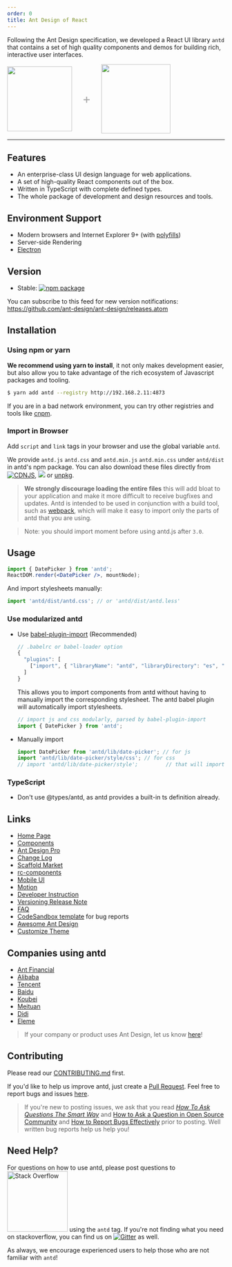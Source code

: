 ```yaml
---
order: 0
title: Ant Design of React
---
```


Following the Ant Design specification, we developed a React UI library `antd` that contains a set of high quality components and demos for building rich, interactive user interfaces.

<div class="pic-plus">
  <img width="150" src="https://gw.alipayobjects.com/zos/rmsportal/KDpgvguMpGfqaHPjicRK.svg">
  <span>+</span>
  <img width="160" src="https://gw.alipayobjects.com/zos/rmsportal/tXlLQhLvkEelMstLyHiN.svg">
</div>

<style>
.pic-plus > * {
  display: inline-block !important;
  vertical-align: middle;
}
.pic-plus span {
  font-size: 30px;
  color: #aaa;
  margin: 0 20px;
}
</style>

---

## Features

- An enterprise-class UI design language for web applications.
- A set of high-quality React components out of the box.
- Written in TypeScript with complete defined types.
- The whole package of development and design resources and tools.

## Environment Support

- Modern browsers and Internet Explorer 9+ (with [polyfills](https://ant.design/docs/react/getting-started#Compatibility))
- Server-side Rendering
- [Electron](http://electron.atom.io/)

## Version

- Stable: [![npm package](https://img.shields.io/npm/v/antd.svg?style=flat-square)](https://www.npmjs.org/package/antd)

You can subscribe to this feed for new version notifications: https://github.com/ant-design/ant-design/releases.atom

## Installation

### Using npm or yarn

**We recommend using yarn to install**, it not only makes development easier, but also allow you to take advantage of the rich ecosystem of Javascript packages and tooling.

```bash
$ yarn add antd --registry http://192.168.2.11:4873
```

If you are in a bad network environment, you can try other registries and tools like [cnpm](https://github.com/cnpm/cnpm).

### Import in Browser

Add `script` and `link` tags in your browser and use the global variable `antd`.

We provide `antd.js` `antd.css` and `antd.min.js` `antd.min.css` under `antd/dist` in antd's npm package. You can also download these files directly from [![CDNJS](https://img.shields.io/cdnjs/v/antd.svg?style=flat-square)](https://cdnjs.com/libraries/antd), [![](https://data.jsdelivr.com/v1/package/npm/antd/badge)](https://www.jsdelivr.com/package/npm/antd) or [unpkg](https://unpkg.com/antd/dist).

> **We strongly discourage loading the entire files** this will add bloat to your application and make it more difficult to receive bugfixes and updates. Antd is intended to be used in conjunction with a build tool, such as [webpack](https://webpack.github.io/), which will make it easy to import only the parts of antd that you are using.

> Note: you should import moment before using antd.js after `3.0`.

## Usage

```jsx
import { DatePicker } from 'antd';
ReactDOM.render(<DatePicker />, mountNode);
```

And import stylesheets manually:

```jsx
import 'antd/dist/antd.css'; // or 'antd/dist/antd.less'
```

### Use modularized antd

- Use [babel-plugin-import](https://github.com/ant-design/babel-plugin-import) (Recommended)

  ```js
  // .babelrc or babel-loader option
  {
    "plugins": [
      ["import", { "libraryName": "antd", "libraryDirectory": "es", "style": "css" }] // `style: true` for less
    ]
  }
  ```

  This allows you to import components from antd without having to manually import the corresponding stylesheet. The antd babel plugin will automatically import stylesheets.

  ```jsx
  // import js and css modularly, parsed by babel-plugin-import
  import { DatePicker } from 'antd';
  ```

- Manually import

  ```jsx
  import DatePicker from 'antd/lib/date-picker'; // for js
  import 'antd/lib/date-picker/style/css'; // for css
  // import 'antd/lib/date-picker/style';         // that will import less
  ```

### TypeScript

- Don't use @types/antd, as antd provides a built-in ts definition already.

## Links

- [Home Page](http://ant.design/)
- [Components](/docs/react/introduce)
- [Ant Design Pro](http://pro.ant.design/)
- [Change Log](/changelog)
- [Scaffold Market](http://scaffold.ant.design)
- [rc-components](http://react-component.github.io/)
- [Mobile UI](http://mobile.ant.design)
- [Motion](https://motion.ant.design)
- [Developer Instruction](https://github.com/ant-design/ant-design/wiki/Development)
- [Versioning Release Note](https://github.com/ant-design/ant-design/wiki/%E8%BD%AE%E5%80%BC%E8%A7%84%E5%88%99%E5%92%8C%E7%89%88%E6%9C%AC%E5%8F%91%E5%B8%83%E6%B5%81%E7%A8%8B)
- [FAQ](/docs/react/faq)
- [CodeSandbox template](https://u.ant.design/codesandbox-repro) for bug reports
- [Awesome Ant Design](https://github.com/websemantics/awesome-ant-design)
- [Customize Theme](/docs/react/customize-theme)

## Companies using antd

- [Ant Financial](http://www.antfin.com/index.htm?locale=en_US)
- [Alibaba](http://www.alibaba.com/)
- [Tencent](http://www.tencent.com)
- [Baidu](http://www.baidu.com)
- [Koubei](http://www.koubei.com/)
- [Meituan](http://www.meituan.com)
- [Didi](http://www.xiaojukeji.com/)
- [Eleme](https://www.ele.me/)

> If your company or product uses Ant Design, let us know [here](https://github.com/ant-design/ant-design/issues/477)!

## Contributing

Please read our [CONTRIBUTING.md](https://github.com/ant-design/ant-design/blob/master/.github/CONTRIBUTING.md) first.

If you'd like to help us improve antd, just create a [Pull Request](https://github.com/ant-design/ant-design/pulls). Feel free to report bugs and issues [here](http://new-issue.ant.design/).

> If you're new to posting issues, we ask that you read [_How To Ask Questions The Smart Way_](http://www.catb.org/~esr/faqs/smart-questions.html) and [How to Ask a Question in Open Source Community](https://github.com/seajs/seajs/issues/545) and [How to Report Bugs Effectively](http://www.chiark.greenend.org.uk/~sgtatham/bugs.html) prior to posting. Well written bug reports help us help you!

## Need Help?

For questions on how to use antd, please post questions to [<img alt="Stack Overflow" src="https://cdn.sstatic.net/Sites/stackoverflow/company/img/logos/so/so-logo.svg?v=2bb144720a66" width="140" />](http://stackoverflow.com/questions/tagged/antd) using the `antd` tag. If you're not finding what you need on stackoverflow, you can find us on [![Gitter](https://badges.gitter.im/ant-design/ant-design-english.svg)](https://gitter.im/ant-design/ant-design-english?utm_source=badge&utm_medium=badge&utm_campaign=pr-badge) as well.

As always, we encourage experienced users to help those who are not familiar with `antd`!
